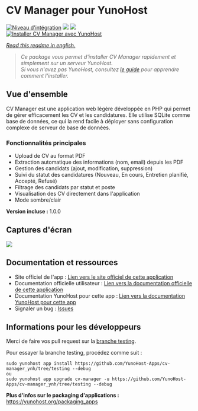 # CV Manager pour YunoHost

[![Niveau d'intégration](https://dash.yunohost.org/integration/cv-manager.svg)](https://dash.yunohost.org/appci/app/cv-manager) ![](https://ci-apps.yunohost.org/ci/badges/cv-manager.status.svg) ![](https://ci-apps.yunohost.org/ci/badges/cv-manager.maintain.svg)  
[![Installer CV Manager avec YunoHost](https://install-app.yunohost.org/install-with-yunohost.svg)](https://install-app.yunohost.org/?app=cv-manager)

*[Read this readme in english.](./README.md)*

> *Ce package vous permet d'installer CV Manager rapidement et simplement sur un serveur YunoHost.  
Si vous n'avez pas YunoHost, consultez [le guide](https://yunohost.org/#/install) pour apprendre comment l'installer.*

## Vue d'ensemble
CV Manager est une application web légère développée en PHP qui permet de gérer efficacement les CV et les candidatures. Elle utilise SQLite comme base de données, ce qui la rend facile à déployer sans configuration complexe de serveur de base de données.

### Fonctionnalités principales

- Upload de CV au format PDF
- Extraction automatique des informations (nom, email) depuis les PDF
- Gestion des candidats (ajout, modification, suppression)
- Suivi du statut des candidatures (Nouveau, En cours, Entretien planifié, Accepté, Refusé)
- Filtrage des candidats par statut et poste
- Visualisation des CV directement dans l'application
- Mode sombre/clair

**Version incluse :** 1.0.0

## Captures d'écran

![](./doc/screenshots/screenshot.jpg)

## Documentation et ressources

* Site officiel de l'app : [Lien vers le site officiel de cette application](https://github.com/YunoHost-Apps/cv-manager_ynh)
* Documentation officielle utilisateur : [Lien vers la documentation officielle de cette application](https://github.com/YunoHost-Apps/cv-manager_ynh/blob/master/doc/ADMIN.md)
* Documentation YunoHost pour cette app : [Lien vers la documentation YunoHost pour cette app](https://yunohost.org/app_cv-manager)
* Signaler un bug : [Issues](https://github.com/YunoHost-Apps/cv-manager_ynh/issues)

## Informations pour les développeurs

Merci de faire vos pull request sur la [branche testing](https://github.com/YunoHost-Apps/cv-manager_ynh/tree/testing).

Pour essayer la branche testing, procédez comme suit :
```
sudo yunohost app install https://github.com/YunoHost-Apps/cv-manager_ynh/tree/testing --debug
ou
sudo yunohost app upgrade cv-manager -u https://github.com/YunoHost-Apps/cv-manager_ynh/tree/testing --debug
```

**Plus d'infos sur le packaging d'applications :** https://yunohost.org/packaging_apps
